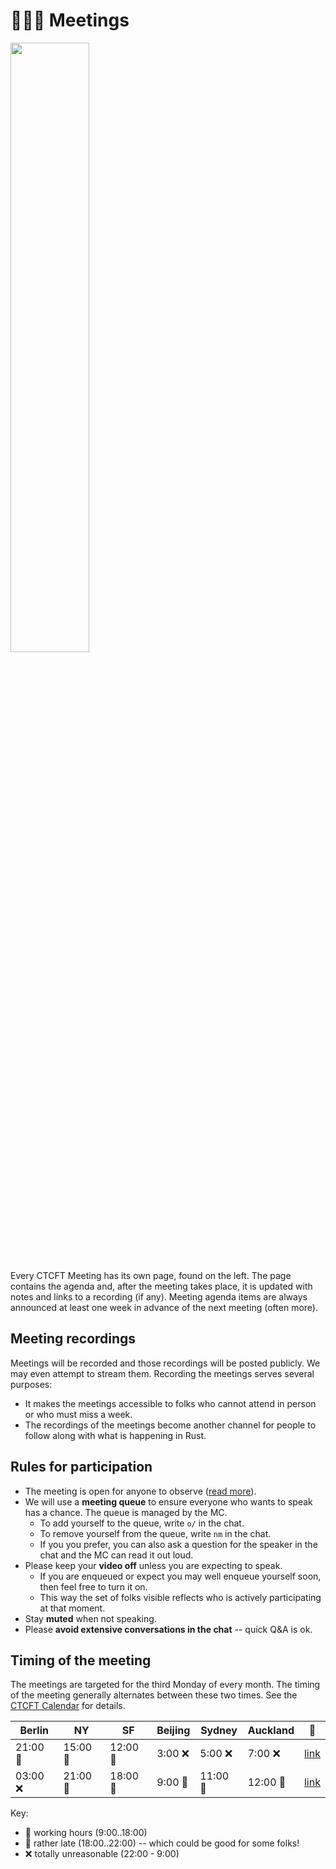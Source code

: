 # 👨‍👩‍👧 Meetings

<img src="https://media.giphy.com/media/3og0IRlDT9If1CPCZW/source.gif" width="50%"></img>


Every CTCFT Meeting has its own page, found on the left. The page contains the agenda and, after the meeting takes place, it is updated with notes and links to a recording (if any). Meeting agenda items are always announced at least one week in advance of the next meeting (often more).

## Meeting recordings

Meetings will be recorded and those recordings will be posted publicly. We may even attempt to stream them. Recording the meetings serves several purposes:

* It makes the meetings accessible to folks who cannot attend in person or who must miss a week.
* The recordings of the meetings become another channel for people to follow along with what is happening in Rust.

## Rules for participation

* The meeting is open for anyone to observe ([read more](./faq.html#who-can-attend-the-meeting)).
* We will use a **meeting queue** to ensure everyone who wants to speak has a chance. The queue is managed by the MC.
    * To add yourself to the queue, write `o/` in the chat.
    * To remove yourself from the queue, write `nm` in the chat.
    * If you you prefer, you can also ask a question for the speaker in the chat and the MC can read it out loud.
* Please keep your **video off** unless you are expecting to speak.
    * If you are enqueued or expect you may well enqueue yourself soon, then feel free to turn it on.
    * This way the set of folks visible reflects who is actively participating at that moment.
* Stay **muted** when not speaking.
* Please **avoid extensive conversations in the chat** -- quick Q&A is ok.

## Timing of the meeting

The meetings are targeted for the third Monday of every month. The timing of the meeting generally alternates between these two times. See the [CTCFT Calendar] for details.

| Berlin | NY | SF | Beijing | Sydney | Auckland | 🔗 |
| --- | --- | --- | --- | --- | --- | --- |
| 21:00 🥱 | 15:00 🥰 | 12:00 🥰 | 3:00 ❌ | 5:00 ❌ | 7:00 ❌ | [link](https://everytimezone.com/s/9ecc9fe9) |
| 03:00 ❌ | 21:00 🥱 | 18:00 🥰 | 9:00 🥰 | 11:00 🥰 | 12:00 🥰 | [link](https://everytimezone.com/s/da0d7065) |

Key:

* 🥰 working hours (9:00..18:00)
* 🥱 rather late (18:00..22:00) -- which could be good for some folks!
* ❌ totally unreasonable (22:00 - 9:00)

[CTCFT Calendar]: https://calendar.google.com/calendar/embed?src=7n0vvoqfe0kbnk6i04uiu52t30%40group.calendar.google.com&ctz=America%2FNew_York

